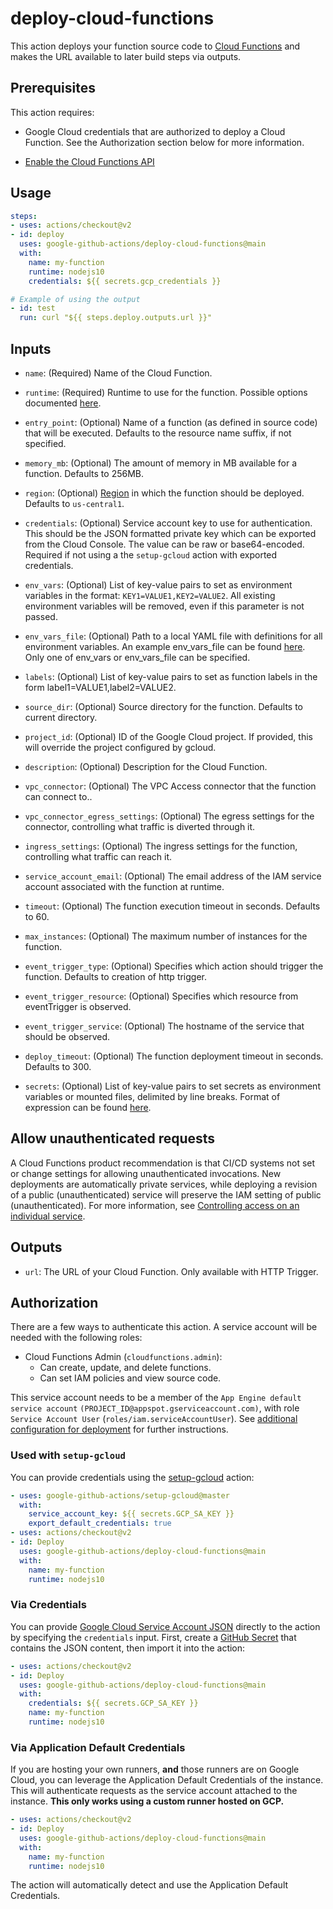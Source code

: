 <!--
Copyright 2020 Google LLC

Licensed under the Apache License, Version 2.0 (the "License");
you may not use this file except in compliance with the License.
You may obtain a copy of the License at

    http://www.apache.org/licenses/LICENSE-2.0

Unless required by applicable law or agreed to in writing, software
distributed under the License is distributed on an "AS IS" BASIS,
WITHOUT WARRANTIES OR CONDITIONS OF ANY KIND, either express or implied.
See the License for the specific language governing permissions and
limitations under the License.
-->
# deploy-cloud-functions

This action deploys your function source code to [Cloud Functions](cloud-functions) and makes the URL
available to later build steps via outputs.

## Prerequisites

This action requires:

- Google Cloud credentials that are authorized to deploy a
Cloud Function. See the Authorization section below for more information.

- [Enable the Cloud Functions API](http://console.cloud.google.com/apis/library/cloudfunctions.googleapis.com?_ga=2.267842766.1374248275.1591025444-475066991.1589991158)

## Usage

```yaml
steps:
- uses: actions/checkout@v2
- id: deploy
  uses: google-github-actions/deploy-cloud-functions@main
  with:
    name: my-function
    runtime: nodejs10
    credentials: ${{ secrets.gcp_credentials }}

# Example of using the output
- id: test
  run: curl "${{ steps.deploy.outputs.url }}"
```

## Inputs

- `name`: (Required) Name of the Cloud Function.

- `runtime`: (Required) Runtime to use for the function. Possible options documented [here][runtimes].

- `entry_point`: (Optional) Name of a function (as defined in source code) that will be executed. Defaults to the resource name suffix, if not specified.

- `memory_mb`: (Optional) The amount of memory in MB available for a function. Defaults to 256MB.

- `region`: (Optional) [Region](https://cloud.google.com/functions/docs/locations) in which the function should be deployed. Defaults to `us-central1`.

- `credentials`: (Optional) Service account key to use for authentication. This should be
  the JSON formatted private key which can be exported from the Cloud Console. The
  value can be raw or base64-encoded. Required if not using a the
  `setup-gcloud` action with exported credentials.

- `env_vars`: (Optional) List of key-value pairs to set as environment variables in the format:
  `KEY1=VALUE1,KEY2=VALUE2`. All existing environment variables will be
  removed, even if this parameter is not passed.

- `env_vars_file`: (Optional) Path to a local YAML file with definitions for all environment variables. An example env_vars_file can be found [here](tests/env-var-files/test.good.yaml). Only one of env_vars or env_vars_file can be specified.

- `labels`: (Optional) List of key-value pairs to set as function labels in the form label1=VALUE1,label2=VALUE2.

- `source_dir`: (Optional) Source directory for the function. Defaults to current directory.

- `project_id`: (Optional) ID of the Google Cloud project. If provided, this
  will override the project configured by gcloud.

- `description`: (Optional) Description for the Cloud Function.

- `vpc_connector`: (Optional) The VPC Access connector that the function can connect to..

- `vpc_connector_egress_settings`: (Optional) The egress settings for the connector, controlling what traffic is diverted through it.

- `ingress_settings`: (Optional) The ingress settings for the function, controlling what traffic can reach it.

- `service_account_email`: (Optional) The email address of the IAM service account associated with the function at runtime.

- `timeout`: (Optional) The function execution timeout in seconds. Defaults to 60.

- `max_instances`: (Optional) The maximum number of instances for the function.

- `event_trigger_type`: (Optional) Specifies which action should trigger the function. Defaults to creation of http trigger.

- `event_trigger_resource`: (Optional) Specifies which resource from eventTrigger is observed.

- `event_trigger_service`: (Optional) The hostname of the service that should be observed.

- `deploy_timeout`: (Optional) The function deployment timeout in seconds. Defaults to 300.

- `secrets`: (Optional) List of key-value pairs to set secrets as environment variables or mounted files, delimited by line breaks. Format of expression can be found [here](https://cloud.google.com/sdk/gcloud/reference/beta/functions/deploy#--set-secrets).

## Allow unauthenticated requests

A Cloud Functions product recommendation is that CI/CD systems not set or change
settings for allowing unauthenticated invocations. New deployments are
automatically private services, while deploying a revision of a public
(unauthenticated) service will preserve the IAM setting of public
(unauthenticated). For more information, see [Controlling access on an individual service](https://cloud.google.com/functions/docs/securing/managing-access-iam).

## Outputs

- `url`: The URL of your Cloud Function. Only available with HTTP Trigger.

## Authorization

There are a few ways to authenticate this action. A service account will be needed
with the following roles:

- Cloud Functions Admin (`cloudfunctions.admin`):
  - Can create, update, and delete functions.
  - Can set IAM policies and view source code.

This service account needs to be a member of the `App Engine default service account`
`(PROJECT_ID@appspot.gserviceaccount.com)`, with role
`Service Account User` (`roles/iam.serviceAccountUser`). See [additional configuration for deployment](https://cloud.google.com/functions/docs/reference/iam/roles#additional-configuration)
for further instructions.

### Used with `setup-gcloud`

You can provide credentials using the [setup-gcloud][setup-gcloud] action:

```yaml
- uses: google-github-actions/setup-gcloud@master
  with:
    service_account_key: ${{ secrets.GCP_SA_KEY }}
    export_default_credentials: true
- uses: actions/checkout@v2
- id: Deploy
  uses: google-github-actions/deploy-cloud-functions@main
  with:
    name: my-function
    runtime: nodejs10
```

### Via Credentials

You can provide [Google Cloud Service Account JSON][sa] directly to the action
by specifying the `credentials` input. First, create a [GitHub
Secret][gh-secret] that contains the JSON content, then import it into the
action:

```yaml
- uses: actions/checkout@v2
- id: Deploy
  uses: google-github-actions/deploy-cloud-functions@main
  with:
    credentials: ${{ secrets.GCP_SA_KEY }}
    name: my-function
    runtime: nodejs10
```

### Via Application Default Credentials

If you are hosting your own runners, **and** those runners are on Google Cloud,
you can leverage the Application Default Credentials of the instance. This will
authenticate requests as the service account attached to the instance. **This
only works using a custom runner hosted on GCP.**

```yaml
- uses: actions/checkout@v2
- id: Deploy
  uses: google-github-actions/deploy-cloud-functions@main
  with:
    name: my-function
    runtime: nodejs10
```

The action will automatically detect and use the Application Default
Credentials.

[cloud-functions]: https://cloud.google.com/functions
[runtimes]: https://cloud.google.com/sdk/gcloud/reference/functions/deploy#--runtime
[sm]: https://cloud.google.com/secret-manager
[sa]: https://cloud.google.com/iam/docs/creating-managing-service-accounts
[gh-runners]: https://help.github.com/en/actions/hosting-your-own-runners/about-self-hosted-runners
[gh-secret]: https://help.github.com/en/actions/configuring-and-managing-workflows/creating-and-storing-encrypted-secrets
[setup-gcloud]: https://github.com/google-github-actions/setup-gcloud
